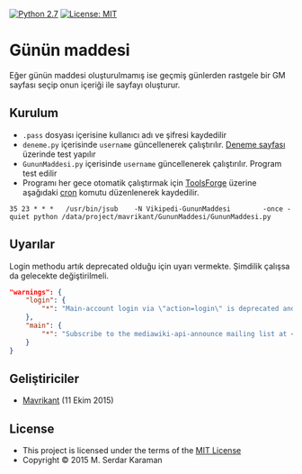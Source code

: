 [![Python 2.7](https://img.shields.io/badge/python-2.7-blue.svg)](https://www.python.org/downloads/release/python-270/) [![License: MIT](https://img.shields.io/badge/License-MIT-yellow.svg)](https://opensource.org/licenses/MIT)

# Günün maddesi

Eğer günün maddesi oluşturulmamış ise geçmiş günlerden rastgele bir GM sayfası seçip onun içeriği ile sayfayı oluşturur.

## Kurulum

* ```.pass``` dosyası içerisine kullanıcı adı ve şifresi kaydedilir
* ```deneme.py``` içerisinde ```username``` güncellenerek çalıştırılır. [Deneme sayfası](https://tr.wikipedia.org/wiki/Vikipedi:Deneme_tahtas%C4%B1) üzerinde test yapılır
* ```GununMaddesi.py``` içerisinde ```username``` güncellenerek çalıştırılır. Program test edilir
* Programı her gece otomatik çalıştırmak için [ToolsForge](https://wikitech.wikimedia.org/) üzerine aşağıdaki [cron](https://en.wikipedia.org/wiki/Cron) komutu düzenlenerek kaydedilir.
  
```text
35 23 * * *   /usr/bin/jsub    -N Vikipedi-GununMaddesi        -once -quiet python /data/project/mavrikant/GununMaddesi/GununMaddesi.py
```

## Uyarılar

Login methodu artık deprecated olduğu için uyarı vermekte. Şimdilik çalışsa da gelecekte değiştirilmeli.

```json
"warnings": {
    "login": {
        "*": "Main-account login via \"action=login\" is deprecated and may stop working without warning. To continue login with \"action=login\", see [[Special:BotPasswords]]. To safely continue using main-account login, see \"action=clientlogin\"."
    },
    "main": {
        "*": "Subscribe to the mediawiki-api-announce mailing list at <https://lists.wikimedia.org/mailman/listinfo/mediawiki-api-announce> for notice of API deprecations and breaking changes. Use [[Special:ApiFeatureUsage]] to see usage of deprecated features by your application."
    }
}
```

## Geliştiriciler

* [Mavrikant](https://tr.wikipedia.org/wiki/Kullan%C4%B1c%C4%B1:Mavrikant) (11 Ekim 2015)

## License

* This project is licensed under the terms of the  [MIT License](https://choosealicense.com/licenses/mit/)
* Copyright © 2015 M. Serdar Karaman
